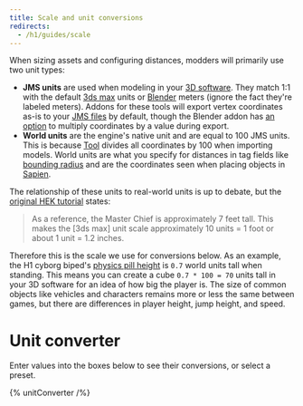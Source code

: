 ```yaml
---
title: Scale and unit conversions
redirects:
  - /h1/guides/scale
---
```

When sizing assets and configuring distances, modders will primarily use two unit types:

* **JMS units** are used when modeling in your [3D software](~art-tools#modeling). They match 1:1 with the default [3ds max](~3dsmax) units or [Blender](~blender) meters (ignore the fact they're labeled meters). Addons for these tools will export vertex coordinates as-is to your [JMS files](~JMS) by default, though the Blender addon has [an option](~halo-asset-blender-development-toolset#scale) to multiply coordinates by a value during export.
* **World units** are the engine's native unit and are equal to 100 JMS units. This is because [Tool](~h1a-tool) divides all coordinates by 100 when importing models. World units are what you specify for distances in tag fields like [bounding radius](~/h1/tags/object#tag-field-bounding-radius) and are the coordinates seen when placing objects in [Sapien](~h1a-sapien).

The relationship of these units to real-world units is up to debate, but the [original HEK tutorial](https://www.haloce.org/HEK_Tutorial/index.html) states:

> As a reference, the Master Chief is approximately 7 feet tall. This makes the \[3ds max\] unit scale approximately 10 units = 1 foot or about 1 unit = 1.2 inches.

Therefore this is the scale we use for conversions below. As an example, the H1 cyborg biped's [physics pill height](~h1/tags/object/unit/biped#tag-field-standing-collision-height) is `0.7` world units tall when standing. This means you can create a cube `0.7 * 100 = 70` units tall in your 3D software for an idea of how big the player is. The size of common objects like vehicles and characters remains more or less the same between games, but there are differences in player height, jump height, and speed.

# Unit converter
Enter values into the boxes below to see their conversions, or select a preset.

{% unitConverter /%}